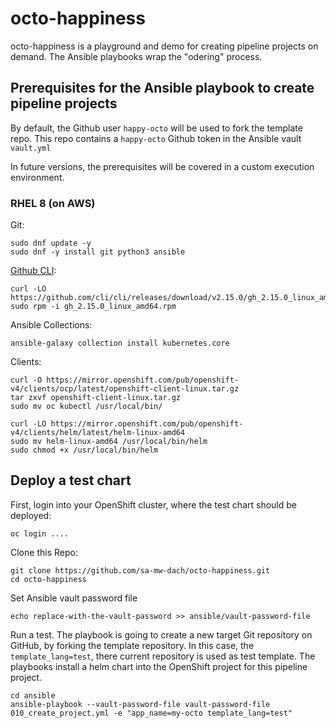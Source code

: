 # octo-happiness

octo-happiness is a playground and demo for creating pipeline projects on demand. The Ansible playbooks wrap the "odering" process. 


## Prerequisites for the Ansible playbook to create pipeline projects

By default, the Github user `happy-octo` will be used to fork the template repo. This repo contains a `happy-octo`  Github token in the Ansible vault `vault.yml`

In future versions, the prerequisites will be covered in a custom execution environment.


### RHEL 8 (on AWS)

Git:
```
sudo dnf update -y
sudo dnf -y install git python3 ansible
```

[Github CLI](https://cloudaffaire.com/how-to-install-and-configure-github-cli-gh/):

```
curl -LO https://github.com/cli/cli/releases/download/v2.15.0/gh_2.15.0_linux_amd64.rpm
sudo rpm -i gh_2.15.0_linux_amd64.rpm
```


Ansible Collections:
```
ansible-galaxy collection install kubernetes.core
```

Clients:
```
curl -O https://mirror.openshift.com/pub/openshift-v4/clients/ocp/latest/openshift-client-linux.tar.gz
tar zxvf openshift-client-linux.tar.gz
sudo mv oc kubectl /usr/local/bin/
```

```
curl -LO https://mirror.openshift.com/pub/openshift-v4/clients/helm/latest/helm-linux-amd64
sudo mv helm-linux-amd64 /usr/local/bin/helm
sudo chmod +x /usr/local/bin/helm
```



## Deploy a test chart


First, login into your OpenShift cluster, where the test chart should be deployed:
```
oc login ....
```

Clone this Repo:
```
git clone https://github.com/sa-mw-dach/octo-happiness.git
cd octo-happiness
```

Set Ansible vault password file
```
echo replace-with-the-vault-password >> ansible/vault-password-file
```

Run a test. The playbook is going to create a new target Git repository on GitHub, by forking the template repository.
In this case, the `template_lang=test`, there current repository is used as test template. The playbooks install a helm chart into the OpenShift project for this pipeline project.


```
cd ansible
ansible-playbook --vault-password-file vault-password-file 010_create_project.yml -e "app_name=my-octo template_lang=test"
```



